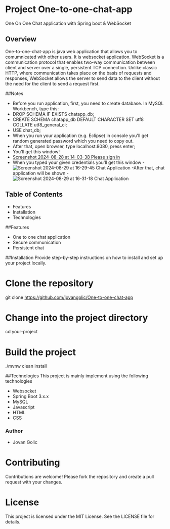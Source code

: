# Project One-to-one-chat-app
One On One Chat application with Spring boot & WebSocket

## Overview
One-to-one-chat-app is java web application that allows you to comumnicated with other users. It is websocket application. WebSocket is a communication protocol that enables two-way communication between client and server over a single, persistent TCP connection. Unlike classic HTTP, where communication takes place on the basis of requests and responses, WebSocket allows the server to send data to the client without the need for the client to send a request first.

##Notes
- Before you run application, first, you need to create database. In MySQL Workbench, type this: 
- DROP SCHEMA IF EXISTS chatapp_db;
- CREATE SCHEMA chatapp_db DEFAULT CHARACTER SET utf8 COLLATE utf8_general_ci;
- USE chat_db;
- When you run your application (e.g. Eclipse) in console you'll get random generated password which you need to copy out.
- After that, open browser, type localhost:8080, press enter;
- You'll get this window!
- [Screenshot 2024-08-28 at 14-03-38 Please sign in](https://github.com/user-attachments/assets/d35dc194-f1f4-4bb4-ac28-7dbc89b48e34)
- When you typed your given credentials you'll get this window 
-![Screenshot 2024-08-29 at 16-29-45 Chat Application](https://github.com/user-attachments/assets/e4914466-a631-4f8a-91ee-72fb7a4ae19d)
-After that, chat application will be shown 
-![Screenshot 2024-08-29 at 16-31-18 Chat Application](https://github.com/user-attachments/assets/a46fd3a9-9048-4972-b418-9766e92c6622)

## Table of Contents

- Features
- Installation
- Technologies

##Features
- One to one chat application
- Secure communication
- Persistent chat

##Installation
Provide step-by-step instructions on how to install and set up your project locally.

# Clone the repository
git clone https://github.com/jovangolic/One-to-one-chat-app

# Change into the project directory
cd your-project

# Build the project
./mvnw clean install

##Technologies
This project is mainly implement using the following technologies
- Websocket
- Spring Boot 3.x.x
- MySQL
- Javascript
- HTML
- CSS   

### Author
- Jovan Golic

# Contributing

Contributions are welcome! Please fork the repository and create a pull request with your changes.

# License

This project is licensed under the MIT License. See the LICENSE file for details.   

    


